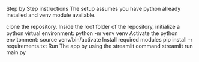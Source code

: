 
Step by Step instructions 
The setup assumes you have python already installed and venv module available.

 clone the repository.
Inside the root folder of the repository, initialize a python virtual environment:
python -m venv venv
Activate the python envitonment:
source venv/bin/activate
Install required modules 
pip install -r requirements.txt
Run The app by using the streamlit command 
streamlit run main.py
